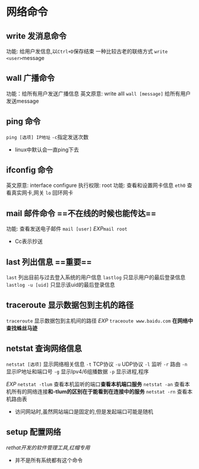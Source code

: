 
# 网络命令


## write 发消息命令 
功能: 给用户发信息,以`Ctrl+D`保存结束
一种比较古老的联络方式
`write <user>`message

## wall 广播命令
功能：给所有用户发送广播信息
英文原意: write alll
`wall [message]` 给所有用户发送message

##  ping 命令
`ping [选项] IP地址`
`-c`指定发送次数
* linux中默认会一直ping下去


## ifconfig 命令
英文原意: interface configure
执行权限: root
功能: 查看和设置网卡信息
`eth0` 查看真实网卡,网关
`lo` 回环网卡

## mail 邮件命令 ==不在线的时候也能传达==
功能: 查看发送电子邮件
`mail [user]`
_EXP_`mail root`
* Cc表示抄送


## last 列出信息 ==重要==
`last` 列出目前与过去登入系统的用户信息
`lastlog` 只显示用户的最后登录信息
`lastlog -u [uid]` 只显示该uid的最后登录信息

## traceroute 显示数据包到主机的路径
`traceroute` 显示数据包到主机间的路径
_EXP_  `traceoute www.baidu.com`
**在网络中查找蛛丝马迹**

## netstat 查询网络信息
`netstat [选项]` 显示网络相关信息
`-t` TCP协议
`-u` UDP协议
`-l` 监听
`-r` 路由
`-n` 显示IP地址和端口号
`-g` 显示Ipv4/6组播数据
`-p` 显示进程,程序

_EXP_
`netstat -tlum`  查看本机监听的端口**查看本机端口服务**
`netstat -an`  查看本机所有的网络连接**和-tlum的区别在于能看到在连接中的服务**
`netstat -rn` 查看本机路由表
* 访问网站时,虽然网站端口是固定的,但是发起端口可能是随机

## setup 配置网络
_rethat开发的软件管理工具,红帽专用_
* 并不是所有系统都有这个命令



